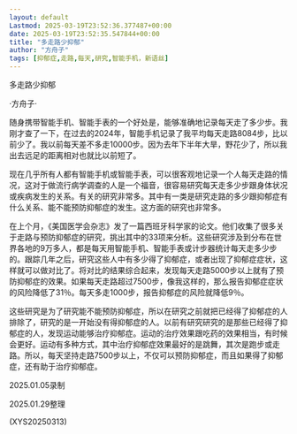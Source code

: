 ```yaml
---
layout: default
Lastmod: 2025-03-19T23:52:36.377487+00:00
date: 2025-03-19T23:52:35.547844+00:00
title: "多走路少抑郁"
author: "方舟子"
tags: [抑郁症,走路,每天,研究,智能手机，新语丝]
---
```


多走路少抑郁

·方舟子·

随身携带智能手机、智能手表的一个好处是，能够准确地记录每天走了多少步。我刚才查了一下，在过去的2024年，智能手机记录了我平均每天走路8084步，比以前少了。我以前每天差不多走10000步。因为去年下半年大旱，野花少了，所以我出去远足的距离相对也就比以前短了。

现在几乎所有人都有智能手机或智能手表，可以很客观地记录一个人每天走路的情况，这对于做流行病学调查的人是一个福音，很容易研究每天走多少步跟身体状况或疾病发生的关系。有关的研究非常多。其中有一类是研究走路的多少跟抑郁症有什么关系、能不能预防抑郁症的发生。这方面的研究也非常多。

在上个月，《美国医学会杂志》发了一篇西班牙科学家的论文。他们收集了很多关于走路与预防抑郁症的研究，挑出其中的33项来分析。这些研究涉及到分布在世界各地的9万多人，都是每天用智能手机、智能手表或计步器统计每天走多少步的。跟踪几年之后，研究这些人中有多少得了抑郁症，或者出现了抑郁症症状，这样就可以做对比了。将对比的结果综合起来，发现每天走路5000步以上就有了预防抑郁症的效果。如果每天走路超过7500步，像我这样的，那么报告抑郁症症状的风险降低了31％。每天多走1000步，报告抑郁症的风险就降低9％。

这些研究是为了研究能不能预防抑郁症，所以在研究之前就把已经得了抑郁症的人排除了，研究的是一开始没有得抑郁症的人。以前有研究研究的是那些已经得了抑郁症的人，发现运动能够治疗抑郁症。运动的治疗效果跟吃药的效果相当，有时候会更好。运动有多种方式，其中治疗抑郁症效果最好的是跳舞，其次是跑步或走路。所以，每天坚持走路7500步以上，不仅可以预防抑郁症，而且如果得了抑郁症，还有助于治疗抑郁症。

2025.01.05录制

2025.01.29整理

(XYS20250313)

